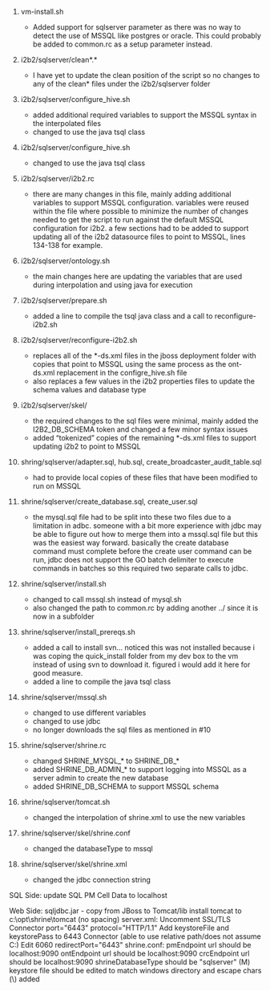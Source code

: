 1. vm-install.sh
	* Added support for sqlserver parameter as there was no way to detect the use of MSSQL like postgres or oracle. This could probably be added to common.rc as a setup parameter instead.

2. i2b2/sqlserver/clean*.*
	* I have yet to update the clean position of the script so no changes to any of the clean* files under the i2b2/sqlserver folder

3. i2b2/sqlserver/configure_hive.sh
	* added additional required variables to support the MSSQL syntax in the interpolated files
	* changed to use the java tsql class

4. i2b2/sqlserver/configure_hive.sh
	* changed to use the java tsql class

5. i2b2/sqlserver/i2b2.rc
	* there are many changes in this file, mainly adding additional variables to support MSSQL configuration. variables were reused within the file where possible to minimize the number of changes needed to get the script to run against the default MSSQL configuration for i2b2. a few sections had to be added to support updating all of the i2b2 datasource files to point to MSSQL, lines 134-138 for example.

6. i2b2/sqlserver/ontology.sh
	* the main changes here are updating the variables that are used during interpolation and using java for execution

7. i2b2/sqlserver/prepare.sh
	* added a line to compile the tsql java class and a call to reconfigure-i2b2.sh

8. i2b2/sqlserver/reconfigure-i2b2.sh
	* replaces all of the *-ds.xml files in the jboss deployment folder with copies that point to MSSQL using the same process as the ont-ds.xml replacement in the configre_hive.sh file
	* also replaces a few values in the i2b2 properties files to update the schema values and database type

9. i2b2/sqlserver/skel/
	* the required changes to the sql files were minimal, mainly added the I2B2_DB_SCHEMA token and changed a few minor syntax issues
	* added “tokenized” copies of the remaining *-ds.xml files to support updating i2b2 to point to MSSQL

10. shring/sqlserver/adapter.sql, hub.sql, create_broadcaster_audit_table.sql
	* had to provide local copies of these files that have been modified to run on MSSQL

11. shrine/sqlserver/create_database.sql, create_user.sql
	* the mysql.sql file had to be split into these two files due to a limitation in adbc. someone with a bit more experience with jdbc may be able to figure out how to merge them into a mssql.sql file but this was the easiest way forward. basically the create database command must complete before the create user command can be run, jdbc does not support the GO batch delimiter to execute commands in batches so this required two separate calls to jdbc.

12. shrine/sqlserver/install.sh
	* changed to call mssql.sh instead of mysql.sh
	* also changed the path to common.rc by adding another ../ since it is now in a subfolder

13. shrine/sqlserver/install_prereqs.sh
	* added a call to install svn… noticed this was not installed because i was coping the quick_install folder from my dev box to the vm instead of using svn to download it. figured i would add it here for good measure.
	* added a line to compile the java tsql class

14. shrine/sqlserver/mssql.sh
	* changed to use different variables
	* changed to use jdbc
	* no longer downloads the sql files as mentioned in #10

15. shrine/sqlserver/shrine.rc
	* changed SHRINE_MYSQL_* to SHRINE_DB_*
	* added SHRINE_DB_ADMIN_* to support logging into MSSQL as a server admin to create the new database
	* added SHRINE_DB_SCHEMA to support MSSQL schema

16. shrine/sqlserver/tomcat.sh
	* changed the interpolation of shrine.xml to use the new variables

17. shrine/sqlserver/skel/shrine.conf
	* changed the databaseType to mssql

18. shrine/sqlserver/skel/shrine.xml
	* changed the jdbc connection string



SQL Side:
                update SQL PM Cell Data to localhost


Web Side:
                sqljdbc.jar - copy from JBoss to Tomcat/lib
                install tomcat to c:\opt\shrine\tomcat (no spacing)
                server.xml:
                                Uncomment SSL/TLS Connector
                                                port="6443"
                                                protocol="HTTP/1.1"
                                                Add keystoreFile and keystorePass to 6443 Connector (able to use relative path/does not assume C:)
                                Edit 6060 redirectPort="6443"
                shrine.conf:
                                pmEndpoint url should be localhost:9090
                                ontEndpoint url should be localhost:9090
                                crcEndpoint url should be localhost:9090
                                shrineDatabaseType should be "sqlserver"
                              (M)  keystore file should be edited to match windows directory and escape chars (\\) added

